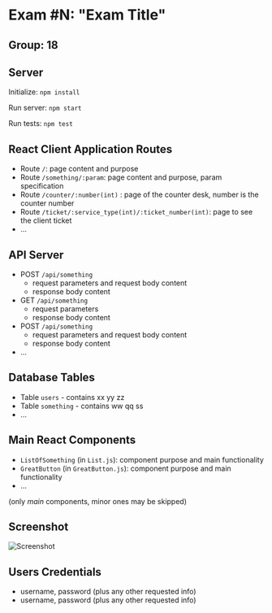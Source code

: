 # Exam #N: "Exam Title"
## Group: 18

## Server

Initialize: `npm install`

Run server: `npm start`

Run tests: `npm test`

## React Client Application Routes

- Route `/`: page content and purpose
- Route `/something/:param`: page content and purpose, param specification
- Route `/counter/:number(int)` : page of the counter desk, number is the counter number
- Route `/ticket/:service_type(int)/:ticket_number(int)`: page to see the client ticket
- ...

## API Server

- POST `/api/something`
  - request parameters and request body content
  - response body content
- GET `/api/something`
  - request parameters
  - response body content
- POST `/api/something`
  - request parameters and request body content
  - response body content
- ...

## Database Tables

- Table `users` - contains xx yy zz
- Table `something` - contains ww qq ss
- ...

## Main React Components

- `ListOfSomething` (in `List.js`): component purpose and main functionality
- `GreatButton` (in `GreatButton.js`): component purpose and main functionality
- ...

(only _main_ components, minor ones may be skipped)

## Screenshot

![Screenshot](./img/screenshot.jpg)

## Users Credentials

- username, password (plus any other requested info)
- username, password (plus any other requested info)
